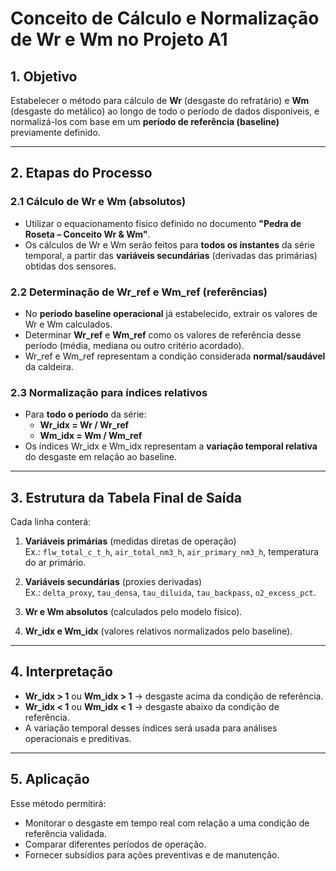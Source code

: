 # Conceito de Cálculo e Normalização de Wr e Wm no Projeto A1

## 1. Objetivo
Estabelecer o método para cálculo de **Wr** (desgaste do refratário) e **Wm** (desgaste do metálico) ao longo de todo o período de dados disponíveis, e normalizá-los com base em um **período de referência (baseline)** previamente definido.

---

## 2. Etapas do Processo

### 2.1 Cálculo de Wr e Wm (absolutos)
- Utilizar o equacionamento físico definido no documento **"Pedra de Roseta – Conceito Wr & Wm"**.
- Os cálculos de Wr e Wm serão feitos para **todos os instantes** da série temporal, a partir das **variáveis secundárias** (derivadas das primárias) obtidas dos sensores.

### 2.2 Determinação de Wr_ref e Wm_ref (referências)
- No **período baseline operacional** já estabelecido, extrair os valores de Wr e Wm calculados.
- Determinar **Wr_ref** e **Wm_ref** como os valores de referência desse período (média, mediana ou outro critério acordado).
- Wr_ref e Wm_ref representam a condição considerada **normal/saudável** da caldeira.

### 2.3 Normalização para índices relativos
- Para **todo o período** da série:
  - **Wr_idx = Wr / Wr_ref**
  - **Wm_idx = Wm / Wm_ref**
- Os índices Wr_idx e Wm_idx representam a **variação temporal relativa** do desgaste em relação ao baseline.

---

## 3. Estrutura da Tabela Final de Saída

Cada linha conterá:
1. **Variáveis primárias** (medidas diretas de operação)  
   Ex.: `flw_total_c_t_h`, `air_total_nm3_h`, `air_primary_nm3_h`, temperatura do ar primário.
   
2. **Variáveis secundárias** (proxies derivadas)  
   Ex.: `delta_proxy`, `tau_densa`, `tau_diluida`, `tau_backpass`, `o2_excess_pct`.
   
3. **Wr e Wm absolutos** (calculados pelo modelo físico).

4. **Wr_idx e Wm_idx** (valores relativos normalizados pelo baseline).

---

## 4. Interpretação
- **Wr_idx > 1** ou **Wm_idx > 1** → desgaste acima da condição de referência.
- **Wr_idx < 1** ou **Wm_idx < 1** → desgaste abaixo da condição de referência.
- A variação temporal desses índices será usada para análises operacionais e preditivas.

---

## 5. Aplicação
Esse método permitirá:
- Monitorar o desgaste em tempo real com relação a uma condição de referência validada.
- Comparar diferentes períodos de operação.
- Fornecer subsídios para ações preventivas e de manutenção.

